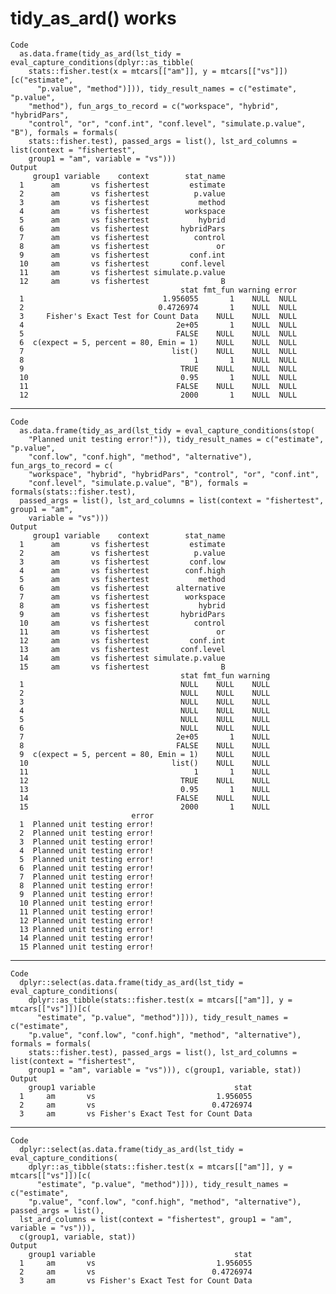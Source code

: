 # tidy_as_ard() works

    Code
      as.data.frame(tidy_as_ard(lst_tidy = eval_capture_conditions(dplyr::as_tibble(
        stats::fisher.test(x = mtcars[["am"]], y = mtcars[["vs"]])[c("estimate",
          "p.value", "method")])), tidy_result_names = c("estimate", "p.value",
        "method"), fun_args_to_record = c("workspace", "hybrid", "hybridPars",
        "control", "or", "conf.int", "conf.level", "simulate.p.value", "B"), formals = formals(
        stats::fisher.test), passed_args = list(), lst_ard_columns = list(context = "fishertest",
        group1 = "am", variable = "vs")))
    Output
         group1 variable    context        stat_name
      1      am       vs fishertest         estimate
      2      am       vs fishertest          p.value
      3      am       vs fishertest           method
      4      am       vs fishertest        workspace
      5      am       vs fishertest           hybrid
      6      am       vs fishertest       hybridPars
      7      am       vs fishertest          control
      8      am       vs fishertest               or
      9      am       vs fishertest         conf.int
      10     am       vs fishertest       conf.level
      11     am       vs fishertest simulate.p.value
      12     am       vs fishertest                B
                                          stat fmt_fun warning error
      1                               1.956055       1    NULL  NULL
      2                              0.4726974       1    NULL  NULL
      3     Fisher's Exact Test for Count Data    NULL    NULL  NULL
      4                                  2e+05       1    NULL  NULL
      5                                  FALSE    NULL    NULL  NULL
      6  c(expect = 5, percent = 80, Emin = 1)    NULL    NULL  NULL
      7                                 list()    NULL    NULL  NULL
      8                                      1       1    NULL  NULL
      9                                   TRUE    NULL    NULL  NULL
      10                                  0.95       1    NULL  NULL
      11                                 FALSE    NULL    NULL  NULL
      12                                  2000       1    NULL  NULL

---

    Code
      as.data.frame(tidy_as_ard(lst_tidy = eval_capture_conditions(stop(
        "Planned unit testing error!")), tidy_result_names = c("estimate", "p.value",
        "conf.low", "conf.high", "method", "alternative"), fun_args_to_record = c(
        "workspace", "hybrid", "hybridPars", "control", "or", "conf.int",
        "conf.level", "simulate.p.value", "B"), formals = formals(stats::fisher.test),
      passed_args = list(), lst_ard_columns = list(context = "fishertest", group1 = "am",
        variable = "vs")))
    Output
         group1 variable    context        stat_name
      1      am       vs fishertest         estimate
      2      am       vs fishertest          p.value
      3      am       vs fishertest         conf.low
      4      am       vs fishertest        conf.high
      5      am       vs fishertest           method
      6      am       vs fishertest      alternative
      7      am       vs fishertest        workspace
      8      am       vs fishertest           hybrid
      9      am       vs fishertest       hybridPars
      10     am       vs fishertest          control
      11     am       vs fishertest               or
      12     am       vs fishertest         conf.int
      13     am       vs fishertest       conf.level
      14     am       vs fishertest simulate.p.value
      15     am       vs fishertest                B
                                          stat fmt_fun warning
      1                                   NULL    NULL    NULL
      2                                   NULL    NULL    NULL
      3                                   NULL    NULL    NULL
      4                                   NULL    NULL    NULL
      5                                   NULL    NULL    NULL
      6                                   NULL    NULL    NULL
      7                                  2e+05       1    NULL
      8                                  FALSE    NULL    NULL
      9  c(expect = 5, percent = 80, Emin = 1)    NULL    NULL
      10                                list()    NULL    NULL
      11                                     1       1    NULL
      12                                  TRUE    NULL    NULL
      13                                  0.95       1    NULL
      14                                 FALSE    NULL    NULL
      15                                  2000       1    NULL
                               error
      1  Planned unit testing error!
      2  Planned unit testing error!
      3  Planned unit testing error!
      4  Planned unit testing error!
      5  Planned unit testing error!
      6  Planned unit testing error!
      7  Planned unit testing error!
      8  Planned unit testing error!
      9  Planned unit testing error!
      10 Planned unit testing error!
      11 Planned unit testing error!
      12 Planned unit testing error!
      13 Planned unit testing error!
      14 Planned unit testing error!
      15 Planned unit testing error!

---

    Code
      dplyr::select(as.data.frame(tidy_as_ard(lst_tidy = eval_capture_conditions(
        dplyr::as_tibble(stats::fisher.test(x = mtcars[["am"]], y = mtcars[["vs"]])[c(
          "estimate", "p.value", "method")])), tidy_result_names = c("estimate",
        "p.value", "conf.low", "conf.high", "method", "alternative"), formals = formals(
        stats::fisher.test), passed_args = list(), lst_ard_columns = list(context = "fishertest",
        group1 = "am", variable = "vs"))), c(group1, variable, stat))
    Output
        group1 variable                               stat
      1     am       vs                           1.956055
      2     am       vs                          0.4726974
      3     am       vs Fisher's Exact Test for Count Data

---

    Code
      dplyr::select(as.data.frame(tidy_as_ard(lst_tidy = eval_capture_conditions(
        dplyr::as_tibble(stats::fisher.test(x = mtcars[["am"]], y = mtcars[["vs"]])[c(
          "estimate", "p.value", "method")])), tidy_result_names = c("estimate",
        "p.value", "conf.low", "conf.high", "method", "alternative"), passed_args = list(),
      lst_ard_columns = list(context = "fishertest", group1 = "am", variable = "vs"))),
      c(group1, variable, stat))
    Output
        group1 variable                               stat
      1     am       vs                           1.956055
      2     am       vs                          0.4726974
      3     am       vs Fisher's Exact Test for Count Data

